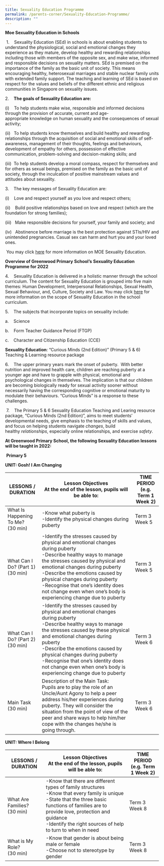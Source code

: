 ```yaml
---
title: Sexuality Education Programme
permalink: /parents-corner/Sexuality-Education-Programme/
description: ""
---
```

**Moe Sexuality Education in Schools**

 1.    Sexuality Education (SEd) in schools is about enabling students to understand the physiological, social and emotional changes they experience as they mature, develop healthy and rewarding relationships including those with members of the opposite sex, and make wise, informed and responsible decisions on sexuality matters. SEd is premised on the importance of the family as the basic unit of society. This means encouraging healthy, heterosexual marriages and stable nuclear family units with extended family support. The teaching and learning of SEd is based on respect for the values and beliefs of the different ethnic and religious communities in Singapore on sexuality issues.

2.    **The goals of Sexuality Education are:**

(i)    To help students make wise, responsible and informed decisions through the provision of accurate, current and age-appropriate knowledge on human sexuality and the consequences of sexual activity;

(ii)   To help students know themselves and build healthy and rewarding relationships through the acquisition of social and emotional skills of self-awareness, management of their thoughts, feelings and behaviours, development of empathy for others, possession of effective communication, problem-solving and decision-making skills; and

(iii)  To help students develop a moral compass, respect for themselves and for others as sexual beings, premised on the family as the basic unit of society, through the inculcation of positive mainstream values and attitudes about sexuality.

3.    The key messages of Sexuality Education are:

(i)    Love and respect yourself as you love and respect others;

(ii)    Build positive relationships based on love and respect (which are the foundation for strong families);

(iii)   Make responsible decisions for yourself, your family and society; and

(iv)   Abstinence before marriage is the best protection against STIs/HIV and unintended pregnancies. Casual sex can harm and hurt you and your loved ones.

 You may click [here](https://www.moe.gov.sg/education/programmes/social-and-emotional-learning/sexuality-education) for more information on MOE Sexuality Education.

**Overview of Greenwood Primary** **School’s** **Sexuality Education Programme for 2022**

4.    Sexuality Education is delivered in a holistic manner through the school curriculum. The content for Sexuality Education is grouped into five main themes: Human Development, Interpersonal Relationships, Sexual Health, Sexual Behaviour, and, Culture, Society and Law. You may click [here](https://www.moe.gov.sg/programmes/sexuality-education/scope-and-teaching-approach) for more information on the scope of Sexuality Education in the school curriculum.

5.    The subjects that incorporate topics on sexuality include:

a.    Science

b.    Form Teacher Guidance Period (FTGP)

c.    Character and Citizenship Education (CCE)

  

**Sexuality Education**: “Curious Minds (2nd Edition)” (Primary 5 & 6) Teaching & Learning resource package

6.    The upper primary years mark the onset of puberty.  With better nutrition and improved health care, children are reaching puberty at a younger age and have to grapple with physical, emotional and psychological changes in themselves. The implication is that our children are becoming biologically ready for sexual activity sooner without necessarily having the corresponding cognitive or emotional maturity to modulate their behaviours. “Curious Minds” is a response to these challenges.

 7.    The Primary 5 & 6 Sexuality Education Teaching and Learing resource package, “Curious Minds (2nd Edition)”, aims to meet students’ developmental needs, give emphasis to the teaching of skills and values, and focus on helping students navigate _changes_, build healthy _relationships_, especially online relationships, and exercise _safety_.

**At Greenwood Primary School, the following Sexuality Education lessons will be taught in 2022:**

 **Primary 5**
 
 **UNIT: Gosh! I Am Changing**
 
 

| LESSONS / DURATION | Lesson Objectives<br>At the end of the lesson, pupils will be able to: | TIME PERIOD<br>(e.g. Term 1 Week 2) |
| -------- | -------- | -------- |
|What Is Happening To Me?<br> (30 min)|-Know what puberty is<br>-Identify the physical changes during puberty|Term 3 Week 5
|What Can I Do? (Part 1) <br>(30 min)|-Identify the stresses caused by physical and emotional changes during puberty<br>-Describe healthy ways to manage the stresses caused by physical and emotional changes during puberty<br>-Describe the emotions caused by physical changes during puberty<br>-Recognise that one’s identity does not change even when one’s body is experiencing change due to puberty|Term 3 Week 5
|What Can I Do? (Part 2)<br> (30 min)|-Identify the stresses caused by physical and emotional changes during puberty<br>-Describe healthy ways to manage the stresses caused by these physical and emotional changes during puberty<br>-Describe the emotions caused by physical changes during puberty<br>-Recognise that one’s identity does not change even when one’s body is experiencing change due to puberty|Term 3 Week 6
|Main Task<br>(30 min)|Description of the Main Task:<br>Pupils are to play the role of an Uncle/Aunt Agony to help a peer address his/her experiences during puberty. They will consider the situation from the point of view of the peer and share ways to help him/her cope with the changes he/she is going through.|Term 3 Week 6

 **UNIT: Where I Belong**
 
 | LESSONS / DURATION | Lesson Objectives<br>At the end of the lesson, pupils will be able to: | TIME PERIOD<br>(e.g. Term 1 Week 2) |
| -------- | -------- | -------- |
|What Are Families?<br>(30 min)|-Know that there are different types of family structures<br>-Know that every family is unique<br>-State that the three basic functions of families are to provide love, protection and guidance<br>-Identify the right sources of help to turn to when in need|Term 3 Week 8
|What is My Role?<br>(30 min)|-Know that gender is about being male or female<br>-Choose not to stereotype by gender|Term 3 Week 8